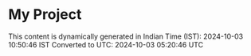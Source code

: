 # My Project

This content is dynamically generated in Indian Time (IST): 2024-10-03 10:50:46 IST
Converted to UTC: 2024-10-03 05:20:46 UTC
